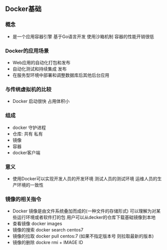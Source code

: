 ## Docker基础 

### 概念
- 是一个应用容器引擎 基于Go语言开发 使用沙箱机制 容器的性能开销很低

### Docker的应用场景
- Web应用的自动化打包和发布
- 自动化测试和持续集成 发布
- 在服务型环境中部署和调整数据库后其他后台应用

### 与传统虚拟机的比较
- Docker 启动很快  占用体积小

### 组成
- docker 守护进程
- 仓库: 共有 私有
- 镜像
- 容器
- docker客户端

### 意义
- 使用Docker可以实现开发人员的开发环境 测试人员的测试环境 运维人员的生产环境的一致性

### 镜像的相关指令
- Docker 镜像是由文件系统叠加而成的(一种文件的存储形式) 可以理解为对某些运行环境或者软件打的包 用户可以从decker的仓库下载基础镜像到本地 
- 查看镜像 docker images 
- 镜像的搜索 docker search centos7 
- 镜像的拉取 docker pull centos:7 (如果不指定版本号 则拉取最新的版本)
- 镜像的删除 dockre rmi + IMAGE ID




